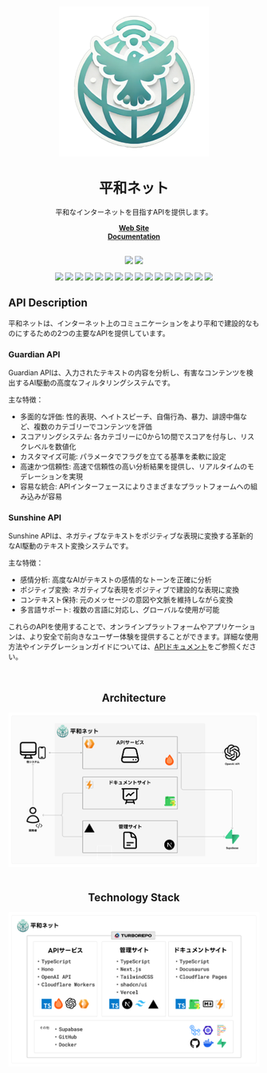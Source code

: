 <div align="center">
  <a href="https://hono.dev">
    <img src="./assets/peace-net.png" width="300" height="auto" alt="Peace Net"/>
  </a>
  <h1>平和ネット</h1>
  <p>平和なインターネットを目指すAPIを提供します。</p>
</div>

<div align="center">
    <a href="https://peeace.net/"><b>Web Site</b></a><br />
    <a href="https://docs.peeace.net/"><b>Documentation</b></a><br />
</div>

<br />

<p align="center">
  <img src="https://img.shields.io/github/commit-activity/m/TECH-C-LT/Peace-Net" />
  <img src="https://img.shields.io/github/last-commit/TECH-C-LT/Peace-Net" />
</p>

<p align="center">
    <img src="https://img.shields.io/badge/-TypeScript-000.svg?logo=typescript&style=flat" />
    <img src="https://img.shields.io/badge/-Hono-000.svg?logo=hono&style=flat" />
    <img src="https://img.shields.io/badge/-Next.js-000.svg?logo=nextdotjs&style=flat" />
    <img src="https://img.shields.io/badge/-Docusaurus-000.svg?logo=docusaurus&style=flat" />
    <img src="https://img.shields.io/badge/-Turborepo-000.svg?logo=turborepo&style=flat" />
    <img src="https://img.shields.io/badge/-Tailwind CSS-000.svg?logo=tailwindcss&style=flat" />
    <img src="https://img.shields.io/badge/-shadcn/ui-000.svg?logo=shadcnui&style=flat" />
    <img src="https://img.shields.io/badge/-Prettier-000.svg?logo=prettier&style=flat" />
    <img src="https://img.shields.io/badge/-ESLint-000.svg?logo=eslint&style=flat" />
    <img src="https://img.shields.io/badge/-Docker-000.svg?logo=docker&style=flat" />
    <img src="https://img.shields.io/badge/-OpenAI API-000.svg?logo=openai&style=flat" />
    <img src="https://img.shields.io/badge/-Supabase-000.svg?logo=supabase&style=flat" />
    <img src="https://img.shields.io/badge/-Github Actions-000.svg?logo=githubactions&style=flat" />
    <img src="https://img.shields.io/badge/-Vercel-000.svg?logo=vercel&style=flat" />
    <img src="https://img.shields.io/badge/-Cloudflare Workers-000.svg?logo=cloudflareworkers&style=flat" />
    <img src="https://img.shields.io/badge/-Cloudflare Pages-000.svg?logo=cloudflarepages&style=flat-square" />
</p>

## API Description

平和ネットは、インターネット上のコミュニケーションをより平和で建設的なものにするための2つの主要なAPIを提供しています。

### Guardian API

Guardian APIは、入力されたテキストの内容を分析し、有害なコンテンツを検出するAI駆動の高度なフィルタリングシステムです。

主な特徴：
- 多面的な評価: 性的表現、ヘイトスピーチ、自傷行為、暴力、誹謗中傷など、複数のカテゴリーでコンテンツを評価
- スコアリングシステム: 各カテゴリーに0から1の間でスコアを付与し、リスクレベルを数値化
- カスタマイズ可能: パラメータでフラグを立てる基準を柔軟に設定
- 高速かつ信頼性: 高速で信頼性の高い分析結果を提供し、リアルタイムのモデレーションを実現
- 容易な統合: APIインターフェースによりさまざまなプラットフォームへの組み込みが容易

### Sunshine API

Sunshine APIは、ネガティブなテキストをポジティブな表現に変換する革新的なAI駆動のテキスト変換システムです。

主な特徴：
- 感情分析: 高度なAIがテキストの感情的なトーンを正確に分析
- ポジティブ変換: ネガティブな表現をポジティブで建設的な表現に変換
- コンテキスト保持: 元のメッセージの意図や文脈を維持しながら変換
- 多言語サポート: 複数の言語に対応し、グローバルな使用が可能

これらのAPIを使用することで、オンラインプラットフォームやアプリケーションは、より安全で前向きなユーザー体験を提供することができます。詳細な使用方法やインテグレーションガイドについては、[APIドキュメント](https://docs.peeace.net/)をご参照ください。

<br />

<div align="center">
  <h2>Architecture</h2>
  <img src="./assets/architecture.png" width="auto" height="auto" />
</div>

<br />

<div align="center">
  <h2>Technology Stack</h2>
  <img src="./assets/tech-stack.png" width="auto" height="auto" />
</div>
